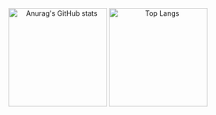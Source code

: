 <div align="center">
<img alt="Anurag&#39;s GitHub stats" src="https://github-readme-stats.vercel.app/api?username=lc044&amp&hide=contribs,prs;show_icons=true" height="200"/>
<img alt="Top Langs" src="https://github-readme-stats.vercel.app/api/top-langs/?username=lc044&amp;layout=compact" height="200"/>
</div>

